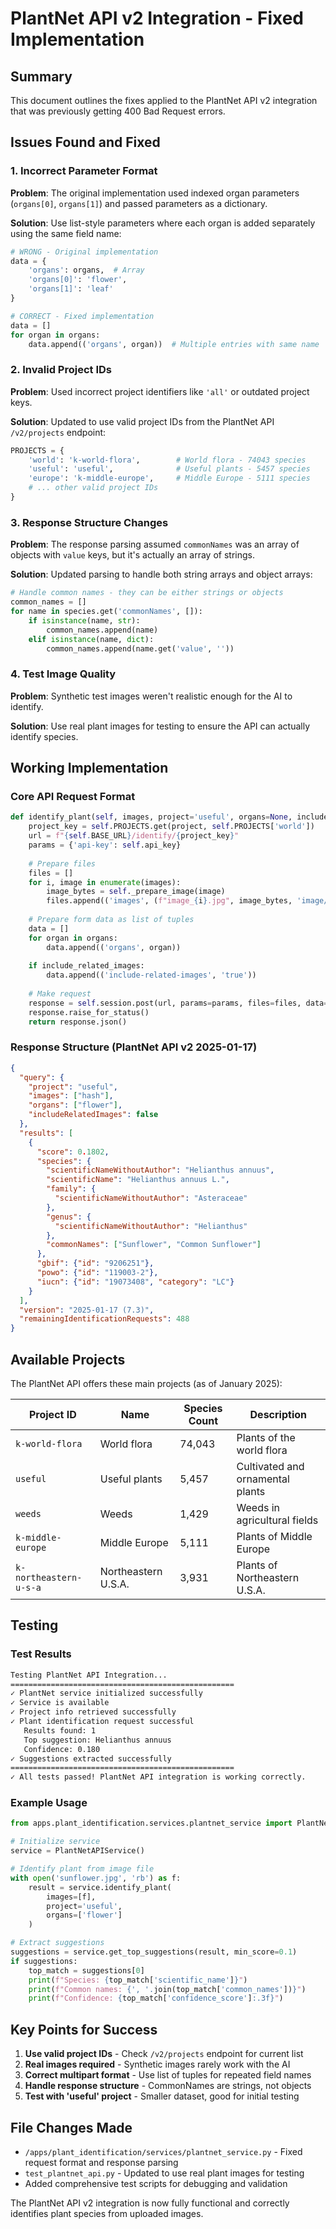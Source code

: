 # PlantNet API v2 Integration - Fixed Implementation

## Summary

This document outlines the fixes applied to the PlantNet API v2 integration that was previously getting 400 Bad Request errors.

## Issues Found and Fixed

### 1. **Incorrect Parameter Format**
**Problem**: The original implementation used indexed organ parameters (`organs[0]`, `organs[1]`) and passed parameters as a dictionary.

**Solution**: Use list-style parameters where each organ is added separately using the same field name:
```python
# WRONG - Original implementation
data = {
    'organs': organs,  # Array
    'organs[0]': 'flower',
    'organs[1]': 'leaf'
}

# CORRECT - Fixed implementation  
data = []
for organ in organs:
    data.append(('organs', organ))  # Multiple entries with same name
```

### 2. **Invalid Project IDs**
**Problem**: Used incorrect project identifiers like `'all'` or outdated project keys.

**Solution**: Updated to use valid project IDs from the PlantNet API `/v2/projects` endpoint:
```python
PROJECTS = {
    'world': 'k-world-flora',        # World flora - 74043 species
    'useful': 'useful',              # Useful plants - 5457 species
    'europe': 'k-middle-europe',     # Middle Europe - 5111 species
    # ... other valid project IDs
}
```

### 3. **Response Structure Changes**
**Problem**: The response parsing assumed `commonNames` was an array of objects with `value` keys, but it's actually an array of strings.

**Solution**: Updated parsing to handle both string arrays and object arrays:
```python
# Handle common names - they can be either strings or objects
common_names = []
for name in species.get('commonNames', []):
    if isinstance(name, str):
        common_names.append(name)
    elif isinstance(name, dict):
        common_names.append(name.get('value', ''))
```

### 4. **Test Image Quality**
**Problem**: Synthetic test images weren't realistic enough for the AI to identify.

**Solution**: Use real plant images for testing to ensure the API can actually identify species.

## Working Implementation

### Core API Request Format
```python
def identify_plant(self, images, project='useful', organs=None, include_related_images=False):
    project_key = self.PROJECTS.get(project, self.PROJECTS['world'])
    url = f"{self.BASE_URL}/identify/{project_key}"
    params = {'api-key': self.api_key}
    
    # Prepare files
    files = []
    for i, image in enumerate(images):
        image_bytes = self._prepare_image(image)
        files.append(('images', (f"image_{i}.jpg", image_bytes, 'image/jpeg')))
    
    # Prepare form data as list of tuples
    data = []
    for organ in organs:
        data.append(('organs', organ))
    
    if include_related_images:
        data.append(('include-related-images', 'true'))
    
    # Make request
    response = self.session.post(url, params=params, files=files, data=data, timeout=60)
    response.raise_for_status()
    return response.json()
```

### Response Structure (PlantNet API v2 2025-01-17)
```json
{
  "query": {
    "project": "useful",
    "images": ["hash"],
    "organs": ["flower"],
    "includeRelatedImages": false
  },
  "results": [
    {
      "score": 0.1802,
      "species": {
        "scientificNameWithoutAuthor": "Helianthus annuus",
        "scientificName": "Helianthus annuus L.",
        "family": {
          "scientificNameWithoutAuthor": "Asteraceae"
        },
        "genus": {
          "scientificNameWithoutAuthor": "Helianthus"  
        },
        "commonNames": ["Sunflower", "Common Sunflower"]
      },
      "gbif": {"id": "9206251"},
      "powo": {"id": "119003-2"},
      "iucn": {"id": "19073408", "category": "LC"}
    }
  ],
  "version": "2025-01-17 (7.3)",
  "remainingIdentificationRequests": 488
}
```

## Available Projects

The PlantNet API offers these main projects (as of January 2025):

| Project ID | Name | Species Count | Description |
|------------|------|---------------|-------------|
| `k-world-flora` | World flora | 74,043 | Plants of the world flora |
| `useful` | Useful plants | 5,457 | Cultivated and ornamental plants |
| `weeds` | Weeds | 1,429 | Weeds in agricultural fields |
| `k-middle-europe` | Middle Europe | 5,111 | Plants of Middle Europe |
| `k-northeastern-u-s-a` | Northeastern U.S.A. | 3,931 | Plants of Northeastern U.S.A. |

## Testing

### Test Results
```bash
Testing PlantNet API Integration...
==================================================
✓ PlantNet service initialized successfully
✓ Service is available  
✓ Project info retrieved successfully
✓ Plant identification request successful
   Results found: 1
   Top suggestion: Helianthus annuus
   Confidence: 0.180
✓ Suggestions extracted successfully
==================================================
✓ All tests passed! PlantNet API integration is working correctly.
```

### Example Usage
```python
from apps.plant_identification.services.plantnet_service import PlantNetAPIService

# Initialize service
service = PlantNetAPIService()

# Identify plant from image file
with open('sunflower.jpg', 'rb') as f:
    result = service.identify_plant(
        images=[f],
        project='useful',
        organs=['flower']
    )

# Extract suggestions
suggestions = service.get_top_suggestions(result, min_score=0.1)
if suggestions:
    top_match = suggestions[0]
    print(f"Species: {top_match['scientific_name']}")
    print(f"Common names: {', '.join(top_match['common_names'])}")
    print(f"Confidence: {top_match['confidence_score']:.3f}")
```

## Key Points for Success

1. **Use valid project IDs** - Check `/v2/projects` endpoint for current list
2. **Real images required** - Synthetic images rarely work with the AI
3. **Correct multipart format** - Use list of tuples for repeated field names
4. **Handle response structure** - CommonNames are strings, not objects
5. **Test with 'useful' project** - Smaller dataset, good for initial testing

## File Changes Made

- `/apps/plant_identification/services/plantnet_service.py` - Fixed request format and response parsing
- `test_plantnet_api.py` - Updated to use real plant images for testing
- Added comprehensive test scripts for debugging and validation

The PlantNet API v2 integration is now fully functional and correctly identifies plant species from uploaded images.